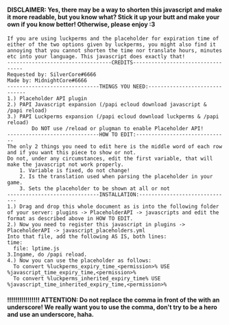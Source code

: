 #### DISCLAIMER: Yes, there may be a way to shorten this javascript and make it more readable, but you know what? Stick it up your butt and make your own if you know better! Otherwise, please enjoy :3

```------------------------------WHAT THIS IS:------------------------------
If you are using luckperms and the placeholder for expiration time of either of the two options given by luckperms, you might also find it annoying that you cannot shorten the time nor translate hours, minutes etc into your language. This javascript does exactly that!
----------------------------------CREDITS----------------------------------
Requested by: SilverCore#6666
Made by: MidnightCore#6666
------------------------------THINGS YOU NEED:------------------------------
1.) Placeholder API plugin
2.) PAPI Javascript expansion (/papi ecloud download javascript & /papi reload)
3.) PAPI Luckperms expansion (/papi ecloud download luckperms & /papi reload)
        Do NOT use /reload or plugman to enable Placeholder API!
------------------------------HOW TO EDIT:------------------------------
The only 2 things you need to edit here is the middle word of each row and if you want this piece to show or not.
Do not, under any circumstances, edit the first variable, that will make the javascript not work properly.
    1. Variable is fixed, do not change!
    2. Is the translation used when parsing the placeholder in your game.
    3. Sets the placeholder to be shown at all or not
------------------------------INSTALLATION:------------------------------
1.) Drag and drop this whole document as is into the following folder of your server: plugins -> PlaceholderAPI -> javascripts and edit the format as described above in HOW TO EDIT.
2.) Now you need to register this javascript in plugins -> PlaceholderAPI -> javascript_placeholders.yml
Into that file, add the following AS IS, both lines:
time:
  file: lptime.js
3.Ingame, do /papi reload.
4.) Now you can use the placeholder as follows:
  To convert %luckperms_expiry_time_<permission>% USE %javascript_time_expiry_time,<permission>%
  To convert %luckperms_inherited_expiry_time% USE %javascript_time_inherited_expiry_time,<permission>% 
  ```
  
#### !!!!!!!!!!!!!!!! ATTENTION: Do not replace the comma in front of the <permission> with an underscore! We really want you to use the comma, don't try to be a hero and use an underscore, haha.
